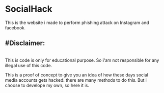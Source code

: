 # SocialHack
This is the website i made to perform phishing attack on Instagram and facebook. 

<h2>#Disclaimer:</h2><br>
This is code is only for educational purpose. So i'am not responsible for any illegal use of this code.

This is a proof of concept to give you an idea of how these days social media accounts gets hacked.
there are many methods to do this. But i choose to develope my own, so here it is.

